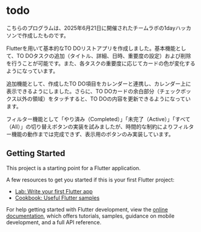 # todo

こちらのプログラムは、2025年6月21日に開催されたチームラボの1dayハッカソンで作成したものです。

Flutterを用いて基本的なTO DOリストアプリを作成しました。基本機能として、TO DOタスクの追加（タイトル、詳細、日時、重要度の設定）および削除を行うことが可能です。また、各タスクの重要度に応じてカードの色が変化するようになっています。

追加機能として、作成したTO DO項目をカレンダーと連携し、カレンダー上に表示できるようにしました。さらに、TO DOカードの余白部分（チェックボックス以外の領域）をタッチすると、TO DOの内容を更新できるようになっています。

フィルター機能として「やり済み（Completed）」「未完了（Active）」「すべて（All）」の切り替えボタンの実装を試みましたが、時間的な制約によりフィルター機能の動作までは完成できず、表示用のボタンのみ実装しています。

## Getting Started

This project is a starting point for a Flutter application.

A few resources to get you started if this is your first Flutter project:

- [Lab: Write your first Flutter app](https://docs.flutter.dev/get-started/codelab)
- [Cookbook: Useful Flutter samples](https://docs.flutter.dev/cookbook)

For help getting started with Flutter development, view the
[online documentation](https://docs.flutter.dev/), which offers tutorials,
samples, guidance on mobile development, and a full API reference.
